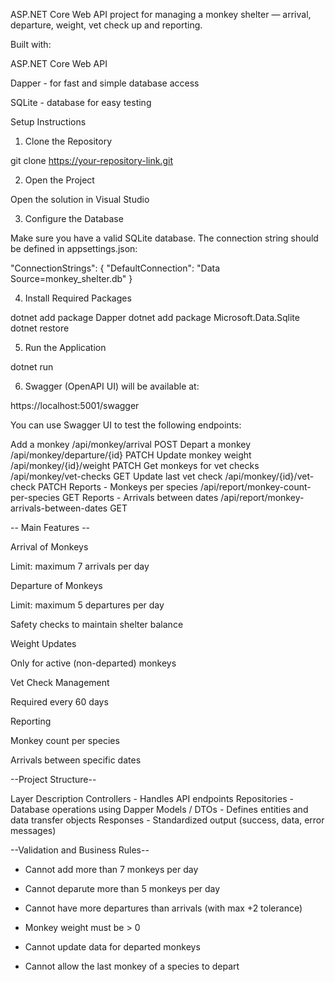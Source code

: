 ﻿ASP.NET Core Web API project for managing a monkey shelter — arrival, departure, weight, vet check up and reporting.

Built with:

ASP.NET Core Web API

Dapper - for fast and simple database access

SQLite - database for easy testing

Setup Instructions
1. Clone the Repository

git clone https://your-repository-link.git

2. Open the Project

Open the solution in Visual Studio 

3. Configure the Database

Make sure you have a valid SQLite database.
The connection string should be defined in appsettings.json:

"ConnectionStrings": {
  "DefaultConnection": "Data Source=monkey_shelter.db"
}


4. Install Required Packages

dotnet add package Dapper
dotnet add package Microsoft.Data.Sqlite
dotnet restore

5. Run the Application

dotnet run

6. Swagger (OpenAPI UI) will be available at:


https://localhost:5001/swagger

You can use Swagger UI to test the following endpoints:

Add a monkey	/api/monkey/arrival	POST
Depart a monkey	/api/monkey/departure/{id}	PATCH
Update monkey weight	/api/monkey/{id}/weight	PATCH
Get monkeys for vet checks	/api/monkey/vet-checks	GET
Update last vet check	/api/monkey/{id}/vet-check	PATCH
Reports - Monkeys per species	/api/report/monkey-count-per-species	GET
Reports - Arrivals between dates	/api/report/monkey-arrivals-between-dates	GET




-- Main Features --

Arrival of Monkeys

Limit: maximum 7 arrivals per day

Departure of Monkeys

Limit: maximum 5 departures per day

Safety checks to maintain shelter balance

Weight Updates

Only for active (non-departed) monkeys

Vet Check Management

Required every 60 days

Reporting

Monkey count per species

Arrivals between specific dates

--Project Structure--

Layer	Description
Controllers - Handles API endpoints
Repositories - Database operations using Dapper
Models / DTOs - Defines entities and data transfer objects
Responses - Standardized output (success, data, error messages)


--Validation and Business Rules--
 
 - Cannot add more than 7 monkeys per day

 - Cannot deparute more than 5 monkeys per day

 - Cannot have more departures than arrivals (with max +2 tolerance)

 - Monkey weight must be > 0

 - Cannot update data for departed monkeys

 - Cannot allow the last monkey of a species to depart